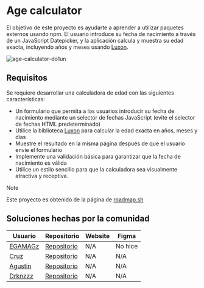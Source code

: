 # Age calculator
El objetivo de este proyecto es ayudarte a aprender a utilizar paquetes externos usando npm. El usuario introduce su fecha de nacimiento a través de un JavaScript Datepicker, y la aplicación calcula y muestra su edad exacta, incluyendo años y meses usando [Luxon](https://www.npmjs.com/package/luxon).

![age-calculator-do1un](https://github.com/user-attachments/assets/a7a0dbce-545d-4d46-a5e6-637ba78809b4)


## Requisitos

Se requiere desarrollar una calculadora de edad con las siguientes características:

- Un formulario que permita a los usuarios introducir su fecha de nacimiento mediante un selector de fechas JavaScript (evite el selector de fechas HTML predeterminado)
- Utilice la biblioteca [Luxon](https://www.npmjs.com/package/luxon) para calcular la edad exacta en años, meses y días
- Muestre el resultado en la misma página después de que el usuario envíe el formulario
- Implemente una validación básica para garantizar que la fecha de nacimiento es válida
- Utilice un estilo sencillo para que la calculadora sea visualmente atractiva y receptiva.

> [!NOTE]
> Este proyecto es obtenido de la página de <a href="https://roadmap.sh/projects/age-calculator">roadmap.sh</a>

## Soluciones hechas por la comunidad
|Usuario|Repositorio| Website | Figma|
|-------|-----------|---------|------|
|<a href="https://github.com/EGAMAGZ/">EGAMAGz</a>|<a href="https://github.com/EGAMAGZ/age-calculator">Repositorio</a>|N/A|No hice|
|<a href="https://github.com/Rssstone">Cruz</a>|<a href="https://github.com/Rssstone/age-calculator">Repositorio</a>|N/A|N/A|
|<a href="https://github.com/AgustinPL-cmd">Agustín</a>|<a href="https://github.com/AgustinPL-cmd/age-calculator">Repositorio</a>|N/A|N/A|
|<a href="https://github.com/Drknzzz72">Drknzzz</a>|<a href="https://github.com/Drknzzz72/age-calculator.git">Repositorio</a>|N/A|N/A|
